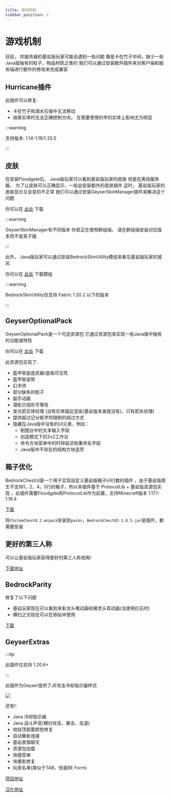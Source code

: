 ```yaml
---
title: 游戏机制
sidebar_position: 2
---
```


# 游戏机制

目前， 你服务器的基岩版玩家可能会遇到一些问题
像是卡在竹子中间，缺少一些Java版独有的粒子，物品材质之类的
我们可以通过安装额外插件来对客户端和服务端进行额外的修改来完成兼容

## Hurricane插件

此插件可以修复:

* 卡在竹子和滴水石锥中无法移动
* 骑乘实体时无法正确控制方向， 在需要使用钓竿的实体上影响尤为明显

:::warning

支持版本: 1.14-1.19/1.20.5

:::

## 皮肤

在安装Floodgate后， Java版玩家可以看到基岩版玩家的皮肤
但是在离线服务器， 为了让皮肤可以正确显示，一般会安装额外的皮肤插件
这时， 基岩版玩家的皮肤显示又会变的不正常
我们可以通过安装GeyserSkinManager插件来解决这个问题

你可以在 [此处](https://github.com/Camotoy/GeyserSkinManager/releases) 下载

:::warning

GeyserSkinManager有不同版本
你若正在使用群组端， 请在群组端安装对应版本而不是其子服

:::

此外， Java版玩家可以通过安装BedrockSkinUtility模组来看见基岩版玩家的披风

你可以在 [此处](https://github.com/Camotoy/BedrockSkinUtility) 下载模组

:::warning

BedrockSkinUtility仅支持 Fabric 1.20.2 以下的版本

:::

## GeyserOptionalPack

GeyserOptionalPack是一个可选资源包
它通过资源包来实现一些Java版中独有的功能或特性

你可以在 [此处](https://download.geysermc.org/v2/projects/geyseroptionalpack/versions/latest/builds/latest/downloads/geyseroptionalpack) 下载

此资源包实现了:
* 盔甲架底座武器/底板可见性
* 盔甲架姿势
* 幻术师
* 部分缺失的粒子
* 副手动画
* 潜影贝隐形平等性
* 发光箭实体纹理 (没有实体描边渲染(基岩版本身就没有)，只有箭矢纹理)
* 提供超过记分板字符限制的绕过方式
* 隐藏在Java版中没有的UI元素，例如：
  * 制图台中的文本输入字段
  * 创造模式下的2x2工作台
  * 命令方块菜单中的时钟延迟和重命名字段
  * Java版中不存在的结构方块选项

## 箱子优化

BedrockChestUI是一个用于实现自定义基岩版箱子UI行数的插件 ，由于基岩版原生不支持1，2，4，5行的箱子，所以本插件基于 ProtocolLib + 基岩版资源包实现 ，此插件需要Floodgate和ProtocolLib作为前置，支持Minecraft版本 1.17.1-1.19.4

[下载](https://gitee.com/xi-bohan/BedrockChestUI/releases/tag/BedrockChestUI)

将```ChstomChest0.2.mcpack```安装到```packs```，```BedrockChestUI-1.0.5.jar```是插件，都需要安装

## 更好的第三人称

可以让基岩版玩家获得更好的第三人称视角!

[下载地址](https://github.com/lilingfengdev/GeyserBetterBedrockThirdPerson/releases/tag/latest)

## BedrockParity

修复了以下问题

* 基岩玩家现在可以看到末影龙头嘴动画和猪灵头耳动画(当使用红石时)
* 横扫之刃现在可以在铁砧中使用

[下载](https://github.com/tbyt/BedrockParity/releases/tag/release)

## GeyserExtras

:::tip

此插件仅支持 1.20.6+

:::

此插件为Geyser提供了JE攻击冷却指示器样式

![](_image/GeyserExtras.gif)

还有!:

* Java 冷却指示器
* Java 战斗声音(横扫攻击、暴击、击退)
* 地狱顶部雾颜色修复
* 自动重新连接
* 基岩表情聊天
* 资源包加载
* 快捷菜单
* 块重影修复
* 玩家名单(类似于TAB，但是BE Form)

[项目地址](https://github.com/GeyserExtras/GeyserExtras)

[汉化地址](https://github.com/lilingfengdev/GeyserExtrasCN)
